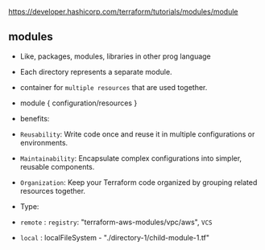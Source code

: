 https://developer.hashicorp.com/terraform/tutorials/modules/module

## modules
- Like, packages, modules, libraries in other prog language
- Each directory represents a separate module.
- container for `multiple resources` that are used together.
- module { configuration/resources }

- benefits:
- `Reusability`: Write code once and reuse it in multiple configurations or environments.
- `Maintainability`: Encapsulate complex configurations into simpler, reusable components.
- `Organization`: Keep your Terraform code organized by grouping related resources together.
- Type:
- `remote` : `registry`: "terraform-aws-modules/vpc/aws", `VCS`
- `local` : localFileSystem -  "./directory-1/child-module-1.tf"